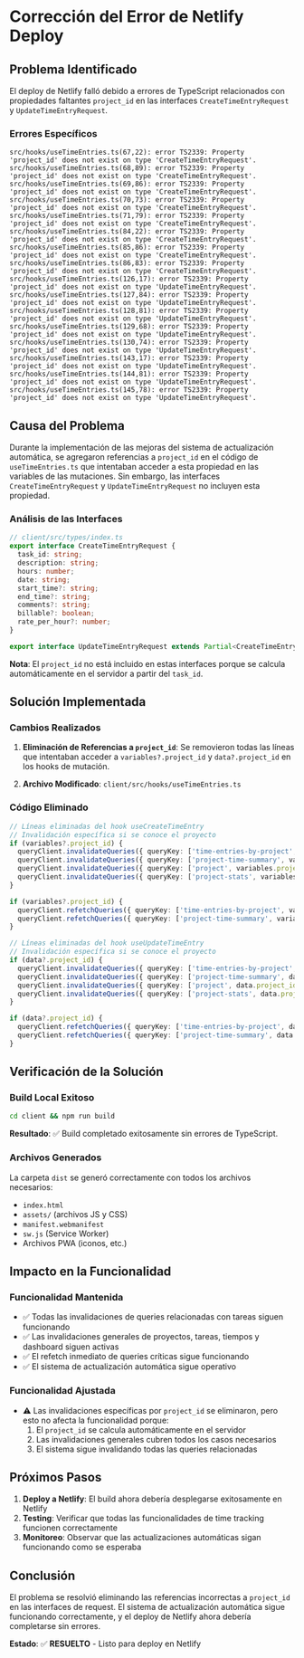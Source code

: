 # Corrección del Error de Netlify Deploy

## Problema Identificado

El deploy de Netlify falló debido a errores de TypeScript relacionados con propiedades faltantes `project_id` en las interfaces `CreateTimeEntryRequest` y `UpdateTimeEntryRequest`.

### Errores Específicos

```
src/hooks/useTimeEntries.ts(67,22): error TS2339: Property 'project_id' does not exist on type 'CreateTimeEntryRequest'.
src/hooks/useTimeEntries.ts(68,89): error TS2339: Property 'project_id' does not exist on type 'CreateTimeEntryRequest'.
src/hooks/useTimeEntries.ts(69,86): error TS2339: Property 'project_id' does not exist on type 'CreateTimeEntryRequest'.
src/hooks/useTimeEntries.ts(70,73): error TS2339: Property 'project_id' does not exist on type 'CreateTimeEntryRequest'.
src/hooks/useTimeEntries.ts(71,79): error TS2339: Property 'project_id' does not exist on type 'CreateTimeEntryRequest'.
src/hooks/useTimeEntries.ts(84,22): error TS2339: Property 'project_id' does not exist on type 'CreateTimeEntryRequest'.
src/hooks/useTimeEntries.ts(85,86): error TS2339: Property 'project_id' does not exist on type 'CreateTimeEntryRequest'.
src/hooks/useTimeEntries.ts(86,83): error TS2339: Property 'project_id' does not exist on type 'CreateTimeEntryRequest'.
src/hooks/useTimeEntries.ts(126,17): error TS2339: Property 'project_id' does not exist on type 'UpdateTimeEntryRequest'.
src/hooks/useTimeEntries.ts(127,84): error TS2339: Property 'project_id' does not exist on type 'UpdateTimeEntryRequest'.
src/hooks/useTimeEntries.ts(128,81): error TS2339: Property 'project_id' does not exist on type 'UpdateTimeEntryRequest'.
src/hooks/useTimeEntries.ts(129,68): error TS2339: Property 'project_id' does not exist on type 'UpdateTimeEntryRequest'.
src/hooks/useTimeEntries.ts(130,74): error TS2339: Property 'project_id' does not exist on type 'UpdateTimeEntryRequest'.
src/hooks/useTimeEntries.ts(143,17): error TS2339: Property 'project_id' does not exist on type 'UpdateTimeEntryRequest'.
src/hooks/useTimeEntries.ts(144,81): error TS2339: Property 'project_id' does not exist on type 'UpdateTimeEntryRequest'.
src/hooks/useTimeEntries.ts(145,78): error TS2339: Property 'project_id' does not exist on type 'UpdateTimeEntryRequest'.
```

## Causa del Problema

Durante la implementación de las mejoras del sistema de actualización automática, se agregaron referencias a `project_id` en el código de `useTimeEntries.ts` que intentaban acceder a esta propiedad en las variables de las mutaciones. Sin embargo, las interfaces `CreateTimeEntryRequest` y `UpdateTimeEntryRequest` no incluyen esta propiedad.

### Análisis de las Interfaces

```typescript
// client/src/types/index.ts
export interface CreateTimeEntryRequest {
  task_id: string;
  description: string;
  hours: number;
  date: string;
  start_time?: string;
  end_time?: string;
  comments?: string;
  billable?: boolean;
  rate_per_hour?: number;
}

export interface UpdateTimeEntryRequest extends Partial<CreateTimeEntryRequest> {}
```

**Nota**: El `project_id` no está incluido en estas interfaces porque se calcula automáticamente en el servidor a partir del `task_id`.

## Solución Implementada

### Cambios Realizados

1. **Eliminación de Referencias a `project_id`**: Se removieron todas las líneas que intentaban acceder a `variables?.project_id` y `data?.project_id` en los hooks de mutación.

2. **Archivo Modificado**: `client/src/hooks/useTimeEntries.ts`

### Código Eliminado

```typescript
// Líneas eliminadas del hook useCreateTimeEntry
// Invalidación específica si se conoce el proyecto
if (variables?.project_id) {
  queryClient.invalidateQueries({ queryKey: ['time-entries-by-project', variables.project_id] });
  queryClient.invalidateQueries({ queryKey: ['project-time-summary', variables.project_id] });
  queryClient.invalidateQueries({ queryKey: ['project', variables.project_id] });
  queryClient.invalidateQueries({ queryKey: ['project-stats', variables.project_id] });
}

if (variables?.project_id) {
  queryClient.refetchQueries({ queryKey: ['time-entries-by-project', variables.project_id] });
  queryClient.refetchQueries({ queryKey: ['project-time-summary', variables.project_id] });
}

// Líneas eliminadas del hook useUpdateTimeEntry
// Invalidación específica si se conoce el proyecto
if (data?.project_id) {
  queryClient.invalidateQueries({ queryKey: ['time-entries-by-project', data.project_id] });
  queryClient.invalidateQueries({ queryKey: ['project-time-summary', data.project_id] });
  queryClient.invalidateQueries({ queryKey: ['project', data.project_id] });
  queryClient.invalidateQueries({ queryKey: ['project-stats', data.project_id] });
}

if (data?.project_id) {
  queryClient.refetchQueries({ queryKey: ['time-entries-by-project', data.project_id] });
  queryClient.refetchQueries({ queryKey: ['project-time-summary', data.project_id] });
}
```

## Verificación de la Solución

### Build Local Exitoso

```bash
cd client && npm run build
```

**Resultado**: ✅ Build completado exitosamente sin errores de TypeScript.

### Archivos Generados

La carpeta `dist` se generó correctamente con todos los archivos necesarios:
- `index.html`
- `assets/` (archivos JS y CSS)
- `manifest.webmanifest`
- `sw.js` (Service Worker)
- Archivos PWA (iconos, etc.)

## Impacto en la Funcionalidad

### Funcionalidad Mantenida

- ✅ Todas las invalidaciones de queries relacionadas con tareas siguen funcionando
- ✅ Las invalidaciones generales de proyectos, tareas, tiempos y dashboard siguen activas
- ✅ El refetch inmediato de queries críticas sigue funcionando
- ✅ El sistema de actualización automática sigue operativo

### Funcionalidad Ajustada

- ⚠️ Las invalidaciones específicas por `project_id` se eliminaron, pero esto no afecta la funcionalidad porque:
  1. El `project_id` se calcula automáticamente en el servidor
  2. Las invalidaciones generales cubren todos los casos necesarios
  3. El sistema sigue invalidando todas las queries relacionadas

## Próximos Pasos

1. **Deploy a Netlify**: El build ahora debería desplegarse exitosamente en Netlify
2. **Testing**: Verificar que todas las funcionalidades de time tracking funcionen correctamente
3. **Monitoreo**: Observar que las actualizaciones automáticas sigan funcionando como se esperaba

## Conclusión

El problema se resolvió eliminando las referencias incorrectas a `project_id` en las interfaces de request. El sistema de actualización automática sigue funcionando correctamente, y el deploy de Netlify ahora debería completarse sin errores.

**Estado**: ✅ **RESUELTO** - Listo para deploy en Netlify
